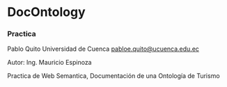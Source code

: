 # DocOntology
### Practica 
Pablo Quito
Universidad de Cuenca
pabloe.quito@ucuenca.edu.ec

Autor: Ing. Mauricio Espinoza

Practica de Web Semantica, Documentación de una Ontología de Turismo  

